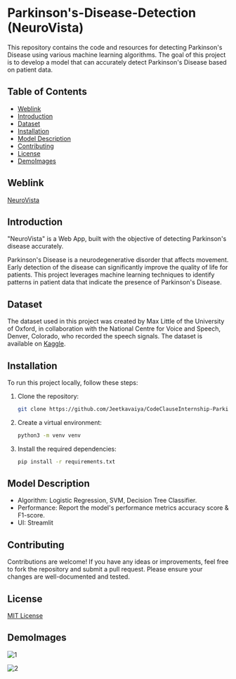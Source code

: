 # Parkinson's-Disease-Detection (NeuroVista)
This repository contains the code and resources for detecting Parkinson's Disease using various machine learning algorithms. The goal of this project is to develop a model that can accurately detect Parkinson's Disease based on patient data.

## Table of Contents

- [Weblink](#weblink)
- [Introduction](#introduction)
- [Dataset](#dataset)
- [Installation](#installation)
- [Model Description](#model-description)
- [Contributing](#contributing)
- [License](#license)
- [DemoImages](#demoimages)

## Weblink
[NeuroVista](https://neurovista.onrender.com)

## Introduction
"NeuroVista" is a Web App, built with the objective of detecting Parkinson's disease accurately. 

Parkinson's Disease is a neurodegenerative disorder that affects movement. Early detection of the disease can significantly improve the quality of life for patients. This project leverages machine learning techniques to identify patterns in patient data that indicate the presence of Parkinson's Disease.

## Dataset 
The dataset used in this project was created by Max Little of the University of Oxford, in collaboration with the National Centre for Voice and Speech, Denver, Colorado, who recorded the speech signals. The dataset is available on [Kaggle](https://www.kaggle.com/datasets/thecansin/parkinsons-data-set). 

## Installation
To run this project locally, follow these steps:

1. Clone the repository:
    ```sh
    git clone https://github.com/Jeetkavaiya/CodeClauseInternship-Parkinsons-Disease-Detection.git
    ```
    
2. Create a virtual environment:
    ```sh
    python3 -m venv venv
    ```
    
3. Install the required dependencies:
    ```sh
    pip install -r requirements.txt
    ```
## Model Description 

- Algorithm: Logistic Regression, SVM, Decision Tree Classifier.
- Performance: Report the model's performance metrics accuracy score & F1-score.
- UI: Streamlit
  
## Contributing

Contributions are welcome! If you have any ideas or improvements, feel free to fork the repository and submit a pull request. Please ensure your changes are well-documented and tested.

## License
[MIT License](LICENSE)

## DemoImages
![1](https://github.com/user-attachments/assets/4942100c-f015-4cd1-9f72-44b4ddfc25af)

![2](https://github.com/user-attachments/assets/83278a17-136a-4c73-b761-298b1726d57c)

